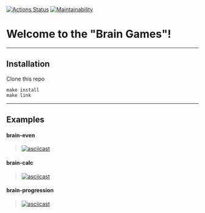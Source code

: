 [![Actions Status](https://github.com/EmonamontE/frontend-project-lvl1/workflows/hexlet-check/badge.svg)](https://github.com/EmonamontE/frontend-project-lvl1/actions)
[![Maintainability](https://api.codeclimate.com/v1/badges/a99a88d28ad37a79dbf6/maintainability)](https://codeclimate.com/github/codeclimate/codeclimate/maintainability)

# Welcome to the "Brain Games"!
___
## Installation
Clone this repo
```
make install
make link  
```
___
## Examples
#### brain-even
> [![asciicast](https://asciinema.org/a/388995.svg)](https://asciinema.org/a/388995)
#### brain-calc
> [![asciicast](https://asciinema.org/a/389247.svg)](https://asciinema.org/a/389247)
#### brain-progression
> [![asciicast](https://asciinema.org/a/389274.svg)](https://asciinema.org/a/389274)

